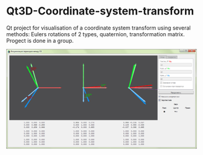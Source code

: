 # Qt3D-Coordinate-system-transform
Qt project for visualisation of a coordinate system transform using several methods:
Eulers rotations of 2 types, quaternion, transformation matrix.
Progect is done in a group.

![UI](https://github.com/Nonmant/Qt3D-Coordinate-system-transform/blob/master/UI.png?raw=true)
